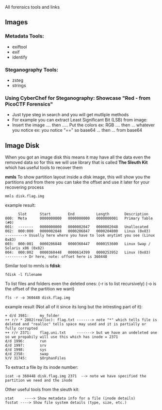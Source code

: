 All forensics tools and links

## Images
### Metadata Tools:
* exiftool
* exif
* identify
### Steganography Tools:
* zsteg
* strings 
### Using CyberChef for Steganography: Showcase "Red - from PicoCTF Forensics"
* Just type steg in search and you will get mutliple methods
* For example you can extract Least Significant Bit (LSB) from image:
*   Insert the image .... then ..... Put the colors ex: RGB .... then ... whatever you notice ex: you notice "==" so base64 ... then ... from base64

## Image Disk
When you got an image disk this means it may have all the data even the removed data so for this we will use library that is called **The Sleuth Kit** which has useful tools to recover them

**mmls** To show partition layout inside a disk image, this will show you the partitions and from there you can take the offset and use it later for your recovering process
```
mmls disk.flag.img
```
example result:
```
      Slot      Start        End          Length       Description
000:  Meta      0000000000   0000000000   0000000001   Primary Table (#0)
001:  -------   0000000000   0000002047   0000002048   Unallocated
002:  000:000   0000002048   0000206847   0000204800   Linux (0x83)         ---------> Usually here where you have to look anytimt you see (Linux 0x83)
003:  000:001   0000206848   0000360447   0000153600   Linux Swap / Solaris x86 (0x82)
004:  000:002   0000360448   0000614399   0000253952   Linux (0x83)         ---------> Or here, note: offset here is 360448
```
Similar tool to mmls is **fdisk**:
```
fdisk -l filename
```
To list files and folders even the deleted ones: (-r is to list recursively) (-o is the offset of the partition we want)
```
fls -r -o 360448 disk.flag.img
```
example result (Not all of it since its long but the intresting part of it):
```
+ d/d 3981:     my_folder
++ r/r * 2082(realloc): flag.txt -------> note "*" which tells file is deleted and "realloc" tells space may used and it is partially or fully corrupted
++ r/r 2371:    flag.uni.txt     -------> but we have an undeleted one so we propabily will use this which has inode = 2371
d/d 1996:       run
d/d 1997:       srv
d/d 1998:       sys
d/d 2358:       swap
V/V 31745:      $OrphanFiles
```

To extract a file by its inode number:
```
icat -o 360448 disk.flag.img 2371  --> note we have specified the partition we need and the inode 
```
Other useful tools from the sleuth kit:
```
stat	 ----> Show metadata info for a file (inode details)
fsstat ----> Show file system details (type, size, etc.)
```
